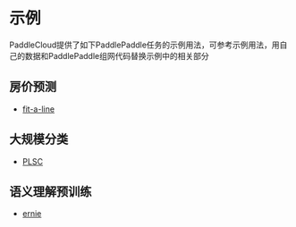 # 示例

PaddleCloud提供了如下PaddlePaddle任务的示例用法，可参考示例用法，用自己的数据和PaddlePaddle组网代码替换示例中的相关部分

## 房价预测
- [fit-a-line](./fit-a-line)

## 大规模分类
- [PLSC](./plsc)

## 语义理解预训练
- [ernie](./ernie)

